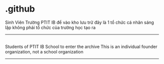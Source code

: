 # .github
Sinh Viên Trường PTIT IB để vào kho lưu trữ
đây là 1 tổ chức cá nhân sáng lập không phải tổ chức của trường học tạo ra
<hr/><br/>
Students of PTIT IB School to enter the archive
This is an individual founder organization, not a school organization
<hr/><br/>
